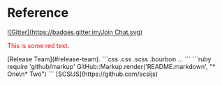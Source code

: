 Reference
=======

[![Gitter](https://badges.gitter.im/Join Chat.svg)](https://gitter.im/nodejs/node?utm_source=badge&utm_medium=badge&utm_campaign=pr-badge&utm_content=badge)
<p style='color:red'>This is some red text.</p>
   [Release Team](#release-team).
```css
.css
.scss
.bourbon
...
```
```ruby
require 'github/markup'
GitHub::Markup.render('README.markdown', "* One\n* Two")
```
  [SCSIJS](https://github.com/scsijs)
